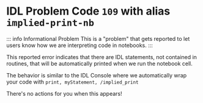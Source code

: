 # IDL Problem Code `109` with alias `implied-print-nb`

::: info Informational Problem
This is a "problem" that gets reported to let users know how we are interpreting code in notebooks.
:::

This reported error indicates that there are IDL statements, not contained in routines, that will be automatically printed when we run the notebook cell.

The behavior is similar to the IDL Console where we automatically wrap your code with `print, myStatement, /implied_print`

There's no actions for you when this appears!
